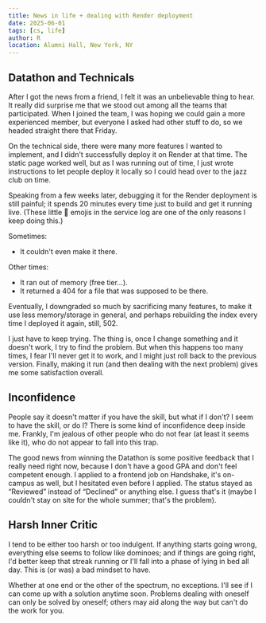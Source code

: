 ```yaml
---
title: News in life + dealing with Render deployment
date: 2025-06-01
tags: [cs, life]
author: R
location: Alumni Hall, New York, NY
---
```


## Datathon and Technicals
After I got the news from a friend, I felt it was an unbelievable thing to hear. It really did surprise me that we stood out among all the teams that participated. When I joined the team, I was hoping we could gain a more experienced member, but everyone I asked had other stuff to do, so we headed straight there that Friday.

On the technical side, there were many more features I wanted to implement, and I didn't successfully deploy it on Render at that time. The static page worked well, but as I was running out of time, I just wrote instructions to let people deploy it locally so I could head over to the jazz club on time.

Speaking from a few weeks later, debugging it for the Render deployment is still painful; it spends 20 minutes every time just to build and get it running live. (These little 🎉 emojis in the service log are one of the only reasons I keep doing this.)

Sometimes:
- It couldn't even make it there.

Other times:
- It ran out of memory (free tier...).
- It returned a 404 for a file that was supposed to be there.

Eventually, I downgraded so much by sacrificing many features, to make it use less memory/storage in general, and perhaps rebuilding the index every time I deployed it again,
still,
502.

I just have to keep trying. The thing is, once I change something and it doesn't work, I try to find the problem. But when this happens too many times, I fear I'll never get it to work, and I might just roll back to the previous version. Finally, making it run (and then dealing with the next problem) gives me some satisfaction overall.

## Inconfidence
People say it doesn't matter if you have the skill, but what if I don't? I seem to have the skill, or do I? There is some kind of inconfidence deep inside me. Frankly, I'm jealous of other people who do not fear (at least it seems like it), who do not appear to fall into this trap.

The good news from winning the Datathon is some positive feedback that I really need right now, because I don't have a good GPA and don't feel competent enough. I applied to a frontend job on Handshake, it's on-campus as well, but I hesitated even before I applied. The status stayed as “Reviewed” instead of “Declined” or anything else. I guess that's it (maybe I couldn't stay on site for the whole summer; that's the problem).

## Harsh Inner Critic
I tend to be either too harsh or too indulgent. If anything starts going wrong, everything else seems to follow like dominoes; and if things are going right, I'd better keep that streak running or I'll fall into a phase of lying in bed all day. This is (or was) a bad mindset to have.

Whether at one end or the other of the spectrum, no exceptions. I'll see if I can come up with a solution anytime soon. Problems dealing with oneself can only be solved by oneself; others may aid along the way but can't do the work for you.
